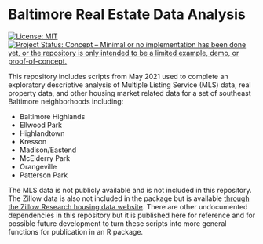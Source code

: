 
# Baltimore Real Estate Data Analysis

<!-- badges: start -->
[![License:
MIT](https://img.shields.io/badge/License-MIT-yellow.svg)](https://opensource.org/licenses/MIT)
[![Project Status: Concept – Minimal or no implementation has been done yet, or the repository is only intended to be a limited example, demo, or proof-of-concept.](https://www.repostatus.org/badges/latest/concept.svg)](https://www.repostatus.org/#concept)
<!-- badges: end -->

This repository includes scripts from May 2021 used to complete an exploratory descriptive analysis of Multiple Listing Service (MLS) data, real property data, and other housing market related data for a set of southeast Baltimore neighborhoods including:

- Baltimore Highlands
- Ellwood Park
- Highlandtown
- Kresson
- Madison/Eastend
- McElderry Park
- Orangeville
- Patterson Park

The MLS data is not publicly available and is not included in this repository. The Zillow data is also not included in the package but is available [through the Zillow Research housing data website](https://www.zillow.com/research/data/). There are other undocumented dependencies in this repository but it is published here for reference and for possible future development to turn these scripts into more general functions for publication in an R package.
